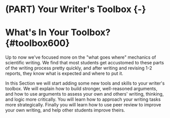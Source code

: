 # (PART) Your Writer's Toolbox {-}
# What's In Your Toolbox? {#toolbox600}

Up to now we've focused more on the "what goes where" mechanics of scientific writing. We find that most students get accustomed to these parts of the writing process pretty quickly, and after writing and revising 1-2 reports, they know what is expected and where to put it.

In this Section we will start adding some new tools and skills to your writer's toolbox. We will explain how to build stronger, well-reasoned arguments, and how to use arguments to assess your own and others' writing, thinking, and logic more critically. You will learn how to approach your writing tasks more strategically. Finally you will learn how to use peer review to improve your own writing, and help other students improve theirs.
